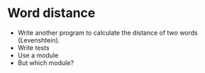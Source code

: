 # Word distance

* Write another program to calculate the distance of two words (Levenshtein).
* Write tests
* Use a module
* But which module?



